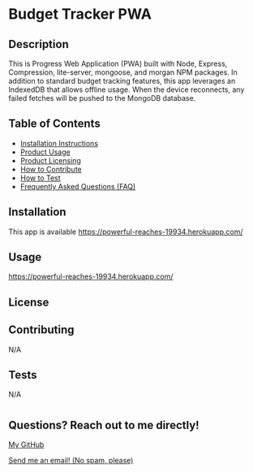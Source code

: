 # Budget Tracker PWA

## <h2>Description</h2>

This is Progress Web Application (PWA) built with Node, Express, Compression, lite-server, mongoose, and morgan NPM packages. In addition to standard budget tracking features, this app leverages an IndexedDB that allows offline usage. When the device reconnects, any failed fetches will be pushed to the MongoDB database.

## <h2 id="">Table of Contents</h2>

- <a href="#installation">Installation Instructions</a>
- <a href="#usage">Product Usage</a>
- <a href="#license">Product Licensing</a>
- <a href="#contributing">How to Contribute</a>
- <a href="#tests">How to Test</a>
- <a href="#questions">Frequently Asked Questions (FAQ)</a>

## <h2 id="installation">Installation</h2>

This app is available https://powerful-reaches-19934.herokuapp.com/

## <h2 id="usage">Usage</h2>

https://powerful-reaches-19934.herokuapp.com/

## <h2 id="license">License</h2>



## <h2 id="contributing">Contributing</h2>

N/A

## <h2 id="tests">Tests</h2>

N/A

# <h2 id="questions">Questions? Reach out to me directly!</h2>

<a href="https://www.github.com/mknowlton89">My GitHub</a>

<a href="mailto:mknowlton89@gmail.com">Send me an email! (No spam, please)<a/>